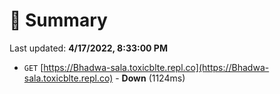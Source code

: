 # 📖 Summary
Last updated: **4/17/2022, 8:33:00 PM**

- `GET` [https://Bhadwa-sala.toxicblte.repl.co](https://Bhadwa-sala.toxicblte.repl.co) - **Down** (1124ms)
